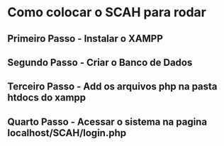 <h1>Como colocar o SCAH para rodar</h1>

<h2>Primeiro Passo - Instalar o XAMPP</h2>

<h2>Segundo Passo - Criar o Banco de Dados</h2>

<h2>Terceiro Passo - Add os arquivos php na pasta htdocs do xampp</h2>

<h2>Quarto Passo - Acessar o sistema na pagina localhost/SCAH/login.php</h2>